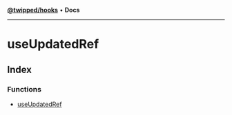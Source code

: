[**@twipped/hooks**](../README.md) • **Docs**

***

# useUpdatedRef

## Index

### Functions

- [useUpdatedRef](functions/useUpdatedRef.md)
